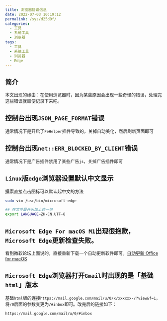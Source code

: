 ```yaml
---
title: 浏览器错误信息
date: 2022-07-03 10:19:12
permalink: /sys/d25d9f/
categories:
  - 工具
  - 系统工具
  - 浏览器
tags:
  - 工具
  - 系统工具
  - 浏览器
  - Edge
---
```


## 简介

本文出现的缘由：在使用浏览器时，因为某些原因会出现一些奇怪的错误，处理完这些错误就顺便记录下来吧。

<!-- more -->

## 控制台出现`JSON_PAGE_FORMAT`错误

通常情况下是开启了`FeHelper`插件导致的，关掉自动美化，然后刷新页面即可

## 控制台出现`net::ERR_BLOCKED_BY_CLIENT`错误

通常情况下是广告插件禁用了某些广告`js`，关掉广告插件即可

## `Linux`版`edge`浏览器设置默认中文显示

摸索直接点击图标可以默认起中文的方法

``` bash
sudo vim /usr/bin/microsoft-edge

## 在文件最开头加上这一句
export LANGUAGE=ZH-CN.UTF-8
```

## `Microsoft Edge For macOS M1`出现很抱歉，`Microsoft Edge`更新检查失败。

看到微软论坛上面说的，直接重新下载一个自动更新软件即可。[自动更新 Office for macOS](https://support.microsoft.com/zh-cn/office)

## `Microsoft Edge`浏览器打开`Gmail`时出现的是「基础`html`」版本

基础`html`版的连接`https://mail.google.com/mail/u/0/x/xxxxxx-/?view&f=1`，将`/0`后面的参数变更为`/#inbox`即可。改完后的链接如下：

`https://mail.google.com/mail/u/0/#inbox`
